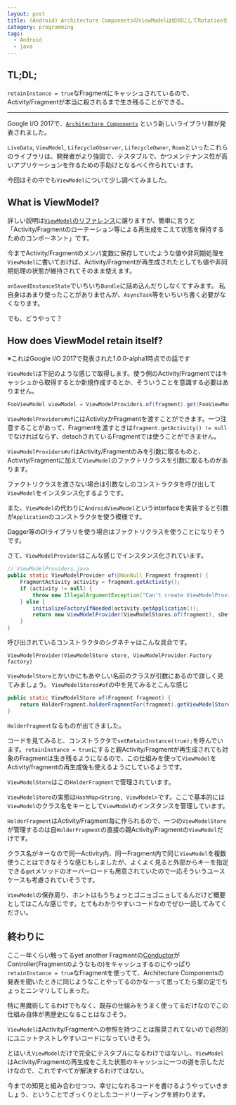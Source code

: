 ```yaml
---
layout: post
title: (Android) Architecture ComponentsのViewModelは如何にしてRotationを生き残るか
category: programming
tags:
  - Android
  - java
---
```


## TL;DL;

`retainInstance = true`なFragmentにキャッシュされているので、Activity/Fragmentが本当に殺されるまで生き残ることができる。

---

Google I/O 2017で、[`Architecture Components`](https://developer.android.com/topic/libraries/architecture/index.html) という新しいライブラリ群が発表されました。

`LiveData`, `ViewModel`, `LifecycleObserver`, `LifecycleOwner`, `Room`といったこれらのライブラリは、開発者がより強固で、テスタブルで、かつメンテナンス性が高いアプリケーションを作るための手助けとなるべく作られています。

今回はその中でも`ViewModel`について少し調べてみました。


## What is ViewModel?

詳しい説明は[`ViewModel`のリファレンス](https://developer.android.com/topic/libraries/architecture/viewmodel.html)に譲りますが、簡単に言うと「Activity/Fragmentのローテーション等による再生成をこえて状態を保持するためのコンポーネント」です。

今までActivity/Fragmentのメンバ変数に保存していたような値や非同期処理を`ViewModel`に書いておけば、Activity/Fragmentが再生成されたとしても値や非同期処理の状態が維持されてそのまま使えます。

`onSavedInstanceState`でいちいち`Bundle`に詰め込んだりしなくてすみます。
私自身はあまり使ったことがありませんが、`AsyncTask`等をいちいち書く必要がなくなります。

でも、どうやって？


## How does ViewModel retain itself?

※これはGoogle I/O 2017で発表された1.0.0-alpha1時点での話です

`ViewModel`は下記のような感じで取得します。使う側のActivity/Fragmentではキャッシュから取得するとか新規作成するとか、そういうことを意識する必要はありません。

```java
FooViewModel viewModel = ViewModelProviders.of(fragment).get(FooViewModel.class);
```

`ViewModelProviders#of`にはActivityかFragmentを渡すことができます。一つ注意することがあって、Fragmentを渡すときは`fragment.getActivity() != null`でなければならず、detachされているFragmentでは使うことができません。

`ViewModelProviders#of`はActivity/Fragmentのみを引数に取るものと、Activity/Fragmentに加えて`ViewModel`のファクトリクラスを引数に取るものがあります。

ファクトリクラスを渡さない場合は引数なしのコンストラクタを呼び出して`ViewModel`をインスタンス化するようです。

また、`ViewModel`の代わりに`AndroidViewModel`というinterfaceを実装すると引数が`Application`のコンストラクタを使う模様です。

Dagger等のDIライブラリを使う場合はファクトリクラスを使うことになりそうです。

さて、`ViewModelProvider`はこんな感じでインスタンス化されています。

```java
// ViewModelProviders.java
public static ViewModelProvider of(@NonNull Fragment fragment) {
    FragmentActivity activity = fragment.getActivity();
    if (activity != null) {
        throw new IllegalArgumentException("Can't create ViewModelProvider for detached fragment");
    } else {
        initializeFactoryIfNeeded(activity.getApplication());
        return new ViewModelProvider(ViewModelStores.of(fragment), sDefaultFactory);
    }
}
```

呼び出されているコンストラクタのシグネチャはこんな具合です。

```
ViewModelProvider(ViewModelStore store, ViewModelProvider.Factory factory)
```

`ViewModelStore`とかいかにもあやしい名前のクラスが引数にあるので詳しく見てみましょう。
`ViewModelStores#of`の中を見てみるとこんな感じ

```java
public static ViewModelStore of(Fragment fragment) {
    return HolderFragment.holderFragmentFor(fragment).getViewModelStore();
}
```

`HolderFragment`なるものが出てきました。

コードを見てみると、コンストラクタで`setRetainInstance(true);`を呼んでいます。`retainInstance = true`にすると親Activity/Fragmentが再生成されても対象のFragmentは生き残るようになるので、この仕組みを使って`ViewModel`をActivity/fragmentの再生成後も使えるようにしているようです。

`ViewModelStore`はこの`HolderFragment`で管理されています。

`ViewModelStore`の実態は`HashMap<String, ViewModel>`です。ここで基本的には`ViewModel`のクラス名をキーとして`ViewModel`のインスタンスを管理しています。

`HolderFragment`はActivity/Fragment毎に作られるので、一つの`ViewModelStore`が管理するのは自`HolderFragment`の直接の親Activity/Fragmentの`ViewModel`だけです。

クラス名がキーなので同一Activity内、同一Fragment内で同じ`ViewModel`を複数使うことはできなそうな感じもしましたが、よくよく見ると外部からキーを指定できる`get`メソッドのオーバーロードも用意されていたので一応そういうユースケースも考慮されていそうです。

`ViewModel`の保存周り、ホントはもうちょっとゴニョゴニョしてるんだけど概要としてはこんな感じです。とてもわかりやすいコードなのでぜひ一読してみてください。



## 終わりに

ここ一年くらい触ってるyet another Fragmentの[Conductor](https://github.com/bluelinelabs/Conductor)がController(Fragmentのようなもの)をキャッシュするのにやっぱり`retainInstance = true`なFragmentを使ってて、Architecture Componentsの発表を聞いたときに同じようなことやってるのかなーって思ってたら案の定でちょっとニンマリしてしまった。

特に黒魔術してるわけでもなく、既存の仕組みをうまく使ってるだけなのでこの仕組み自体が黒歴史になることはなさそう。

`ViewModel`はActivity/Fragmentへの参照を持つことは推奨されてないので必然的にユニットテストしやすいコードになっていきそう。

とはいえ`ViewModel`だけで完全にテスタブルになるわけではないし、`ViewModel`はActivity/Fragmentの再生成をこえた状態のキャッシュに一つの道を示しただけなので、これですべてが解決するわけではない。

今までの知見と組み合わせつつ、幸せになれるコードを書けるようやっていきましょう、ということでざっくりとしたコードリーディングを終わります。
